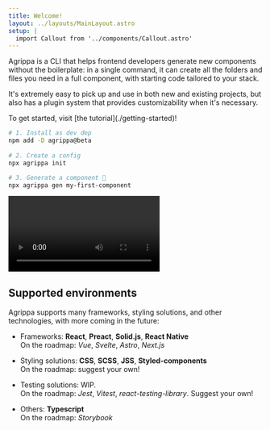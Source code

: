 ```yaml
---
title: Welcome!
layout: ../layouts/MainLayout.astro
setup: |
  import Callout from '../components/Callout.astro'
---
```


Agrippa is a CLI that helps frontend developers generate new components without the boilerplate: in a single command, it can create all the folders and files you need in a full component, with starting code tailored to your stack.

It's extremely easy to pick up and use in both new and existing projects, but also has a plugin system that provides customizability when it's necessary.

<Callout type="rocket">
  <p slot="header">To get started, visit [the tutorial](./getting-started)!</p>
</Callout>

```bash
# 1. Install as dev dep
npm add -D agrippa@beta
 
# 2. Create a config
npx agrippa init

# 3. Generate a component 🚀
npx agrippa gen my-first-component
```

<video controls loop>
  <source src="showcase.mp4" type="video/mp4">
</video>

## Supported environments 

Agrippa supports many frameworks, styling solutions, and other technologies, with more coming in the future:

- Frameworks: **React**, **Preact**, **Solid.js**, **React Native**
<br/>On the roadmap: *Vue*, *Svelte*, *Astro*, *Next.js*

- Styling solutions: **CSS**, **SCSS**, **JSS**, **Styled-components**
<br/>On the roadmap: suggest your own!

- Testing solutions: WIP.
<br/>On the roadmap: *Jest*, *Vitest*, *react-testing-library*. Suggest your own!

- Others: **Typescript**
<br/>On the roadmap: *Storybook*

<!-- ## Community

TODO -->

